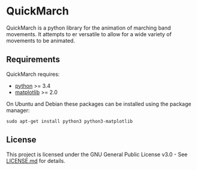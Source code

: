 QuickMarch
======

QuickMarch is a python library for the animation of marching band movements. It attempts to er versatile to allow for a wide variety of movements to be animated.

Requirements
------------

QuickMarch requires:
- [python](http://python.org/download/) >= 3.4
- [matplotlib](http://matplotlib.org/) >= 2.0

On Ubuntu and Debian these packages can be installed using the package manager:
```
sudo apt-get install python3 python3-matplotlib
```

License
-------

This project is licensed under the GNU General Public License v3.0 - See [LICENSE.md](LICENSE.md) for details.
